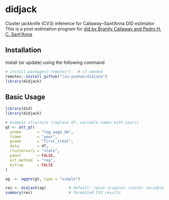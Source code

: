# didjack
Cluster jackknife (CV3) inference for Callaway–Sant’Anna DID estimator  <br>
This is a post-estimation program for [did by Brantly Callaway and Pedro H. C. Sant'Anna
](https://bcallaway11.github.io/did/index.html)
## Installation 
install (or update) using the following command

```r
# install.packages("remotes")   # if needed
remotes::install_github("liu-yunhan/didjack")
library(didjack)
```

## Basic Usage
```r
library(did)
library(didjack)

# Example structure (replace df, variable names with yours)
gt <- att_gt(
  yname       = "log_wage_dm",
  tname       = "year",
  gname       = "first_treat",
  data        = df,
  clustervars = "state",
  panel       = FALSE,
  est_method  = "reg",
  bstrap      = FALSE
)

ag  <- aggte(gt, type = "simple")

res <- didjack(ag)          # default: reuse original cluster variable and confidence level = 0.95
summary(res)                # formatted CV3 results
```

